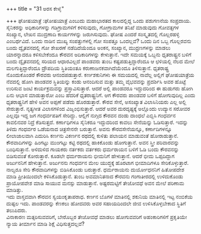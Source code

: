 +++
title = "31 ಅರಸ ಕೇಳೈ"

+++
ಘೋಷಯಾತ್ರೆ :ಘೋಷಯಾತ್ರೆ ಎಂಬುದು ಮಹಾಭಾರತದ ಕಾಲದಲ್ಲಿದ್ದ ಒಂದು ಪಶುಗಣನೆಯ ಸಂಪ್ರದಾಯ. ಸೈನಿಕರನ್ನು ಅಧಿಕಾರಿಗಳನ್ನು ಗಡಿಗ್ರಾಮಗಳಿಗೆ ಕಳಿಸುವುದು, ಗೋಗ್ರಾಮಗಳ ತನಿಖೆ ಮಾಡುವುದು ಗೋವತ್ಸಗಳ ಸಂಖ್ಯಾನ, ಲೇಖನ ಮುದ್ರಣಾದಿ ಕಾರ್ಯಗಳನ್ನು ಜರುಗಿಸುವುದು. ಘೋಷ ಎಂದರೆ ಸಂಸ್ಕೃತದಲ್ಲಿ ಗೊಲ್ಲರಹಳ್ಳಿ ಎಂಬರ್ಥವಿದೆ. ಒಂದು ನಾಡಿನ ಮುಖ್ಯ ಸಂಪತ್ತುಗಳಲ್ಲಿ ಗೋ ಸಂಪತ್ತೂ ಒಂದಲ್ಲವೆ? ಒಂದು ದಿನ ಒಬ್ಬ ಗೊಲ್ಲರವನು ಬಂದು ದ್ವೈತವನದಲ್ಲಿ ಗೋ ಶೇಖರಣೆ ನಡೆದಿದೆಯೆಂದೂ ಅಂಕನ, ಸಂಖ್ಯಾನ, ಮುದ್ರಣಗಳನ್ನು ಮಾಡಲು ಯಾರನ್ನಾದರೂ ಕಳಿಸಬೇಕೆಂದೂ ಕೌರವನ ಅದಿಕಾರಿಗಳನ್ನು ಕೇಳುತ್ತಾನೆ. ಇದೇ ಸಮಯಕ್ಕೆ ಒಬ್ಬನು ಧೃತರಾಷ್ಟ್ರನ ಬಳಿಗೆ ಬಂದು ದ್ವೈತವನದಲ್ಲಿ ಸರಿಯದ ಆಧಾರವಿಲ್ಲದೆ ಪಾಂಡವರು ತುಂಬ ಕಷ್ಟಪಡುತ್ತಿದ್ದಾರೆಂದೂ ಆ ಛಳಿಯಲ್ಲಿ ನೆಲದ ಮೇಲೆ ಮಲಗುತ್ತಿದ್ದಾರೆಂದೂ ದ್ರೌಪದಿಯ ಸ್ಥಿತಿಯಂತೂ ಕರುಣಾಜನಕವಾಗಿದೆಯೆಂದೂ ತಿಳಿಸುತ್ತಾನೆ. ಧೃತರಾಷ್ಟ್ರ ನೊಂದುಕೊಂಡರೆ ಕೌರವರು ಆನಂದಪಡುತ್ತಾರೆ. ಕರ್ಣಶಕುನಿಗಳು ಈ ಸಮಯದಲ್ಲಿ ನಾವೆಲ್ಲ ಅಲ್ಲಿಗೆ ಘೋಷಯಾತ್ರೆಯ ನೆವದಲ್ಲಿ ಹೋಗಿ ಪಾಂಡವರ ಸ್ಥಿತಿಯನ್ನು ಕಂಡು ಆನಂದಿಸುವ ಮತ್ತು ತಮ್ಮ ವೈಭವವನ್ನು ಪ್ರದರ್ಶಿಸಿ ಅವರ ಹೊಟ್ಟೆ ಉರಿಸುವ ಜಂಟಿ ಕಾರ್ಯಕ್ರಮವನ್ನು ಪ್ರಸ್ತಾವಿಸುತ್ತಾರೆ. ಆದರೆ ಅಲ್ಲಿ ಪಾಂಡವರೂ ಇದ್ದುದರಿಂದ ಈ ಹುಡುಗರು ಹೋಗಿ ಏನು ಆಭಾಸ ಮಾಡುತ್ತಾರೋ ಎಂಬ ಹೆದರಿಕೆ ಧೃತರಾಷ್ಟ್ರನಿಗೆ. ಆಗ ಕೌರವರು ಪಾಂಡವರ ಬಳಿಗೆ ಹೋಗುವುದಿಲ್ಲ ಎಂದು ಧೃತರಾಷ್ಟ್ರನಿಗೆ ಹೇಳಿ ಅವನ ಅಪ್ಪಣೆ ಪಡೆದು ಹೊರಡುತ್ತಾರೆ. ಕೌರವ ಸೇನೆ, ಅಸಂಖ್ಯಾತ ವಿಲಾಸಿನಿಯರು ಎಲ್ಲ ಅಲ್ಲಿ ಸೇರುತ್ತಾರೆ. ನೃತ್ಯಗೀತ ವಿಲಾಸಗಳಿಂದ ವಿಜೃಂಭಿಸುತ್ತಾರೆ. ಆದರೆ ಅವರ ದುರದೃಷ್ಟಕ್ಕೆ ಅಲ್ಲೊಂದು ಉದ್ಯಾನ ಸರೋವರ ಎಲ್ಲವೂ ಇದ್ದ ಜಗ ಗಂಧರ್ವಪತಿಗೆ ಸೇರಿದ್ದು. ಆಲ್ಲಿಗೆ ನುಗ್ಗಿದ ಕೌರವನ ದಂಡು ದಾಂಧಲೆ ಎಬ್ಬಿಸಿ ಗಂಧರ್ವನ ಕಾವಲಿನವರ ನಿದ್ರೆ ಕೆಡಿಸುತ್ತದೆ. ಕರ್ಣಾಧಿಗಳೂ ಸೈನಿಕರೂ ಇದ್ದುದರಿಂದ ಕಾವಲು ಸೇನೆಯನ್ನು ಓಡಿಸುತ್ತಾರೆ. ಇದನ್ನು ತಿಳಿದು ಗಂಧರ್ವರ ಒಡೆಯನಾದ ಚಿತ್ರಸೇನನೇ ಬರುತ್ತಾನೆ. ಅವನು ಕೌರವಸೇನೆಯನ್ನೂ, ಕರ್ಣಾದಿಗಳನ್ನೂ ಲೀಲಾಜಾಲವಾಗಿ ಎದುರಿಸಿ ಕರ್ಣನು ವಿಕರ್ಣನ ರಥದಲ್ಲಿ ಕುಳಿತು ಪಲಾಯನ ಮಾಡುವಂತೆ ಹೋರಾಡುತ್ತಾನೆ. ಕೌರವಾದಿಗಳನ್ನು ಹಿಂಗಟ್ಟು ಮುಂಗಟ್ಟು ಕಟ್ಟಿ ರಥದಲ್ಲಿ ಹಾಕಿಕೊಂಡು ಹೋಗುತ್ತಾನೆ. ಅವನ ಸ್ತ್ರೀ ಪರಿವಾರವನ್ನು ಬಂಧಿಸುತ್ತಾನೆ. ಅಳಿದುಳಿದ ಗಾಯಕರು ನರ್ತಕರು ವರ್ತಕರು ಧರ್ಮರಾಯನ ಬಳಿಗೆ ಓಡಿ ಬಂದು ಕೌರವನನ್ನು ಬಿಡಿಸುವಂತೆ ಕೋರುತ್ತಾರೆ. ಕೂಡಲೇ ಧರ್ಮರಾಯನು ಭೀಮನಿಗೆ ಹೇಳುತ್ತಾನೆ. ಆದರೆ ಭೀಮ ಒಪ್ಪದಿದ್ದಾಗ ಅರ್ಜುನನಿಗೆ ಹೇಳುತ್ತಾನೆ. ಅರ್ಜುನನು ಗಂಧರ್ವನ ಮೇಲ ಯುದ್ಧಕ್ಕೆ ಹೊರಟಾಗ ಭೀಮಾದಿಗಳೂ ಸೇರಿಕೊಳ್ಳುತ್ತಾರೆ. ನಾಲ್ವರೂ ಸೇರಿ ಕೌರವಾದಿಗಳನ್ನು ಬಿಡಿಸಿಕೊಂಡು ಬರುತ್ತಾರೆ. ಧರ್ಮರಾಯನು ದುರ್ಯೋಧನನಿಗೆ ಹಿತೋಪದೇಶ ಮಾಡಿ ಪ್ರೀತಿಯಿಂದಲೇ ಕಳಿಸಿಕೊಡುತ್ತಾನೆ. ತುಂಬ ಅವಮಾನಿತನಾದ ಕೌರವನು ಗಂಗಾತೀರದಲ್ಲಿ ಉಳಿದುಕೊಂಡು ಪ್ರಾಯೋಪವೇಶ ಮಾಡಿ ಸಾಯುವ ಮನಸ್ಸು ಮಾಡುತ್ತಾನೆ. ಅಷ್ಟರಮಟ್ಟಿಗೆ ತೇಜೋವಧೆ ಅವನ ಮೇಲೆ ಪರಿಣಾಮ ಮಾಡಿತ್ತು.  
ಇದು ವಾಸ್ತವವಾಗಿ ಕೌರವನ ಸ್ವಯಂಕೃತಾಪರಾಧ. ಕರ್ಣನ ಬೊಗಳೆ ಮಾತಿನಲ್ಲಿ ಶಕುನಿಯ ಮಾತಿನಲ್ಲಿ ಇಟ್ಟ ನಂಬಿಕೆಯ ದುಷ್ಫಲ ಇದು. ಪಾಂಡವರನ್ನು ಕೆಣಕಲು ಹೋದವರು ಅವರ ಸಹಾಯದಿಂದಲೇ ಜೀವ ಉಳಿಸಿಕೊಳ್ಳಬೇಕಾದ ಸ್ಥಿತಿಗೆ ತಲುಪಿದರು.  
ವಿನಾಕಾರಣ ಮತ್ಸರಿಸುವವರಿಗೆ, ಬೇರೊಬ್ಬರ ತೇಜೋವಧೆ ಮಾಡಲು ಹೋಗುವವರಿಗೆ ಅಹಂಕಾರಿಗಳಿಗೆ ಪ್ರಕೃತಿಯೇ ನ್ಯಾಯ ತೀರ್ಮಾನ ಮಾಡಿ ಶಿಕ್ಷೆ ವಿಧಿಸುತ್ತದಲ್ಲವೆ?